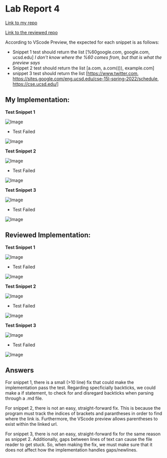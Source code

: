 # Lab Report 4


[Link to my repo](https://github.com/tysprouse/markdown-parser-echidnas.git)


[Link to the reviewed repo](https://github.com/fnriv/markdown-parser.git)


According to VScode Preview, the expected for each snippet is as follows:


- Snippet 1 test should return the list [%60google.com, google.com, ucsd.edu] *I don't know where the %60 comes from, but that is what the preview says*
- Snippet 2 test should return the list [a.com, a.com(()), example.com]
- snippet 3 test should return the list [https://www.twitter.com, https://sites.google.com/eng.ucsd.edu/cse-15l-spring-2022/schedule, https://cse.ucsd.edu/]


## My Implementation:
**Test Snippet 1**


![Image](https://lh3.googleusercontent.com/FpBaLdRpAuF0Qy8N0r3rSzYR3lhrQd5YufPaGcy6nW4mTNFZ07JFpop1kItE0SQfFvydMW4UUIwbpRP3plPHI5vbiolW9ZJJjSLzdwawgPdUmJfRHxEIfG33H2LlU1n6rRj7JJQW9pJRRQrn-w)


- Test Failed


![Image](https://lh4.googleusercontent.com/qUwP15YGF5GgnAZ_OdBVh8UgEdY01VXL_FYZj_hl_uSMtpLL_vTT8KxB_VxePk-H1fr_kPELKVXS6wEZHvrlgbyaaJh-ZTgxes6O71B-uqqJMwQeEotT625YY4T2NfwVeRcnBlcSgWTXlLI-DQ)


**Test Snippet 2**


![Image](https://lh6.googleusercontent.com/XfZDROcw9tEuBTquaKwhGY7K6ismQbAfbsqbpZ8P3QZSFd2UfouvIL1pifkdKwXi2-0bZY4bwbFWZ85NOb0SVCRP3z1JQElc_zCx2JenUy8yBbYMhxv7qh2wGGzaAWKMZRYRwaBPHViEzXFzcw)


- Test Failed


![Image](https://lh6.googleusercontent.com/uddU3IlKWBLZbUFR8lk3z8Zec9T1YyZe3cuoZb1sc-wqyjd_2R4TdKR4QdamujgkaAhGTNZixWZ_QJUwUiC2KjuXRXLKj_3KS0qNwYKQ_7Y5wFsfrbdTD8XVtTweypk85uFHnx9J8lEYv2jRsA)




**Test Snippet 3**


![Image](https://lh6.googleusercontent.com/9umY7QZlZAv3ZaWEnThe1JGHIf0bOvWMjDb_ydFWPOXH3HlV7on5-8lqfr5fdvAqMEiV2pG_POwCF6Q7x2zFiW2mFvzYfW5Xh7uo8x1neKG6PyNwF-U7M0PDMqG8YGFCQbuaTilplppFixqmGA)


- Test Failed


![Image](https://lh5.googleusercontent.com/O2keY7oOKwdR2_6P925fy4I9iibpzWnz5nw6HnCcIgRen7_wBsHJHuQVrVVIUkxnIzUm4JIzTbcjKtKDf82HuZ1g49hI9Pi2McYdfi4VJBBI0YqQn-DfHw9UdgRg0xtwLYSXppGiQrUoqJVXCQ)


## Reviewed Implementation:
**Test Snippet 1**


![Image](https://lh3.googleusercontent.com/DtDqxnfHChQWHpEIY7VDPRTRHhEZCfqTWCOaRmWnb5GEiSpsGYHWSpz1l3W9vWh54KcclkqNadTH7ULPjoOvdRPwKEznjSjb0ZxkaD_PfGgFquioxz4c5FZoYoiOLbTgCmFsv34Im6KL87WaGg)


- Test Failed


![Image](https://lh3.googleusercontent.com/yhD-J7iUsn3kVN2FMEyfQh37vW8AsEEwg-4D-Yuuq6nnaPnFlIw3ss_AYB7OT95Dq8_GTPLo19DeXkLcc9yqLzgjQK1rBUCrTRNY5gnv3AjupLHeBuv0fcserMCm5Xl8EJmV1fdc5iOQv3OnMw)


**Test Snippet 2**


![Image](https://lh4.googleusercontent.com/AsYbDg5Rt3xNhTtiHyZxK1qX0ho48zWeqjdGrMJKwm4cOl7M5z3C9RQOwHNF4p0YrGP3wNhDiCDOIc3IoN7eV-RcM2HCc03Pein_KnJyvkvbU596XPVnB_HmAqKOaSpOMe3_30fOtz318T-XXw)


- Test Failed


![Image](https://lh4.googleusercontent.com/RaC_xb-mYOTcfp2AbdfKI-eTeUBau1rtbjirUcHpXrYRBtDI2dIzTx973JzXpn2o5fabVDIpu2NdSfWhw1AYEArFfS7_DOWEoG0Gv0N5yEOohYoX8MibxJ4NzTUL89FLLg0QZnhr7YaIYIOzVA)


**Test Snippet 3**


![Image](https://lh5.googleusercontent.com/vzsco-mRapsSVK6OxW7yWISdoYwtCl7Ts7qSmwJXMg0nr89Hh7VR-6IN1OS5QJ2S9p0fw524o1hkhCvgbw88-hGR4pd-hLtaqkDidR28MSlwAr9M9vFHy-TMe0XcqXEU_JhaTRqAZHea_W3Aqg)


- Test Failed


![Image](https://lh5.googleusercontent.com/_qPCv0k80cWs3Zs2UU7dwxl4kSDTQ0sXbtrPjsrto4qic9VZOxcqd1MDUd-H9bVlUnF-nveJ1JF5of1obDkd1MEj1XsM4UDTuUCHgHpxMJbQoO8WweVhq-0_ZGlMF9qbZFFIk41Y4P1r6Y30CA)


## Answers
For snippet 1, there is a small (>10 line) fix that could make the implementation pass the test. Regarding specficially backticks, we could make a if statement, to check for and disregard backticks when parsing through a .md file. 


For snippet 2, there is not an easy, straight-forward fix. This is because the program must track the indices of brackets and parantheses in order to find where the link is. Furthermore, the VScode preview allows parentheses to exist within the linked url.


For snippet 3, there is not an easy, straight-forward fix for the same reason as snippet 2. Additionally, gaps between lines of text can cause the file reader to get stuck. So, when making the fix, we must make sure that it does not affect how the implementation handles gaps/newlines.


